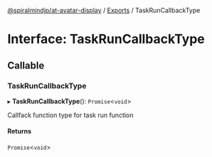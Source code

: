 [@spiralmindjp/at-avatar-display](../README.md) / [Exports](../modules.md) / TaskRunCallbackType

# Interface: TaskRunCallbackType

## Callable

### TaskRunCallbackType

▸ **TaskRunCallbackType**(): `Promise`<`void`\>

Callfack function type for task run function

#### Returns

`Promise`<`void`\>
